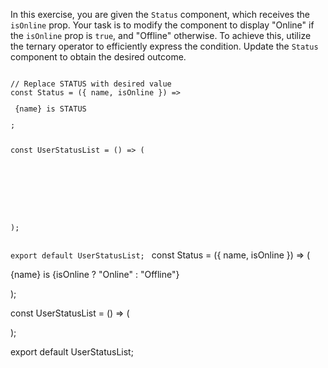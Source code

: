 In this exercise, you are given the `Status` component, which receives the `isOnline` prop. Your task is to modify the component to display "Online" if the `isOnline` prop is `true`, and "Offline" otherwise. To achieve this, utilize the ternary operator to efficiently express the condition. Update the `Status` component to obtain the desired outcome.

<codeblock language="reactjs" type="exercise" testMode="fixedInput">
<code>
// Replace STATUS with desired value
const Status = ({ name, isOnline }) => <p> {name} is STATUS </p>;

const UserStatusList = () => (
  <div>
    <Status isOnline={false} name="Oliver" />
    <Status isOnline name="Eve" />
  </div>
);

export default UserStatusList;
</code>
<solution>
const Status = ({ name, isOnline }) => (
  <p>
    {name} is {isOnline ? "Online" : "Offline"}
  </p>
);

const UserStatusList = () => (
  <div>
    <Status isOnline={false} name="Oliver" />
    <Status isOnline name="Eve" />
  </div>
);

export default UserStatusList;
</solution>
</codeblock>
